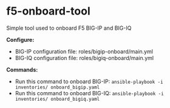# f5-onboard-tool
Simple tool used to onboard F5 BIG-IP and BIG-IQ

**Configure:**
* BIG-IP configuration file: roles/bigip-onboard/main.yml
* BIG-IQ configuration file: roles/bigiq-onboard/main.yml

**Commands:**
* Run this command to onboard BIG-IP: `ansible-playbook -i inventories/ onboard_bigip.yaml`
* Run this command to onboard BIG-IQ: `ansible-playbook -i inventories/ onboard_bigiq.yaml`
